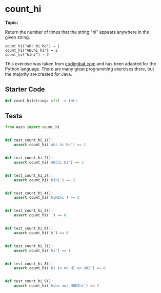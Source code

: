 # count_hi
**Topic:** 



Return the number of times that the string "hi" appears anywhere in the given string.

```
count_hi("abc hi ho") → 1
count_hi("ABChi hi") → 2
count_hi("hihi") → 2
```

This exercise was taken from [codingbat.com](https://codingbat.com/prob/p147448) and has been adapted for the Python language. There are many great programming exercises there, but the majority are created for Java.

## Starter Code
```python
def count_hi(string: str) -> int:
```

## Tests
```python
from main import count_hi


def test_count_hi_1():
    assert count_hi('abc hi ho') == 1


def test_count_hi_2():
    assert count_hi('ABChi hi') == 2


def test_count_hi_3():
    assert count_hi('hihi') == 2


def test_count_hi_4():
    assert count_hi('hiHIhi') == 2


def test_count_hi_5():
    assert count_hi('') == 0


def test_count_hi_6():
    assert count_hi('h') == 0


def test_count_hi_7():
    assert count_hi('hi') == 1


def test_count_hi_8():
    assert count_hi('Hi is no HI on ahI') == 0


def test_count_hi_9():
    assert count_hi('hiho not HOHIhi') == 2
```
